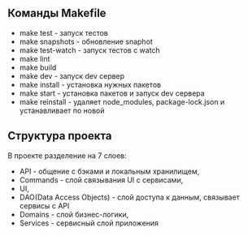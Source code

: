## Команды Makefile
- make test - запуск тестов
- make snapshots - обновление snaphot
- make test-watch - запуск тестов с watch
- make lint
- make build
- make dev - запуск dev сервер
- make install - установка нужных пакетов
- make start - установка пакетов и запуск dev сервера
- make reinstall - удаляет node_modules, package-lock.json и устанавливает по новой

## Структура проекта
В проекте разделение на 7 слоев:
- API - общение с бэками и локальным хранилищем,
- Commands - слой связывания UI с сервисами,
- UI,
- DAO(Data Access Objects) - слой доступа к данным, связывает сервисы с API
- Domains - слой бизнес-логики,
- Services - сервисный слой приложения
